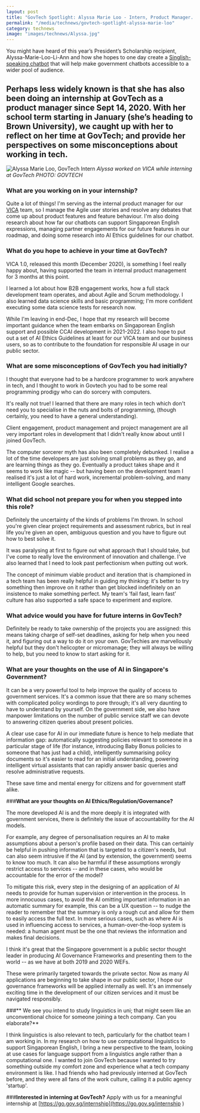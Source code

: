 ```yaml
---
layout: post
title: "GovTech Spotlight: Alyssa Marie Loo - Intern, Product Manager. Receipient of The President's Scholarship"
permalink: "/media/technews/govtech-spotlight-alyssa-marie-loo"
category: technews
image: "images/technews/Alyssa.jpg"
---
```


You might have heard of this year’s President’s Scholarship recipient,  Alyssa-Marie-Loo-Li-Ann and how she hopes to one day create a [Singlish-speaking chatbot](https://www.todayonline.com/first-presidents-scholar-pursue-linguistics-university-wants-create-chatbot-recognises-singlish) that will help make government chatbots accessible to a wider pool of audience. 

Perhaps less widely known is that she has also been doing an internship at GovTech as a product manager since Sept 14, 2020. With her school term starting in January (she’s heading to Brown University), we caught up with her to reflect on her time at GovTech; and provide her perspectives on some misconceptions about working in tech. 
---

![Alyssa Marie Loo, GovTech Intern](/images/technews/VICA1.jpg)
*Alyssa worked on VICA while interning at GovTech PHOTO: GOVTECH*

### **What are you working on in your internship?**

Quite a lot of things! I'm serving as the internal product manager for our [VICA](https://www.tech.gov.sg/media/technews/a-conversation-with-bertrand-lee) team, so I manage the Agile user stories and resolve any debates that come up about product features and feature behaviour. I'm also doing research about how far our chatbots can support Singaporean English expressions, managing partner engagements for our future features in our roadmap, and doing some research into AI Ethics guidelines for our chatbot.

### **What do you hope to achieve in your time at GovTech?**

VICA 1.0, released this month (December 2020), is something I feel really happy about, having supported the team in internal product management for 3 months at this point. 

I learned a lot about how B2B engagement works, how a full stack development team operates, and about Agile and Scrum methodology. I also learned data science skills and basic programming; I'm more confident executing some data science tests for research now.

While I'm leaving in end-Dec, I hope that my research will become important guidance when the team embarks on Singaporean English support and possible CCAI development in 2021-2022. I also hope to put out a set of AI Ethics Guidelines at least for our VICA team and our business users, so as to contribute to the foundation for responsible AI usage in our public sector.


### **What are some misconceptions of GovTech you had initially?**

I thought that everyone had to be a hardcore programmer to work anywhere in tech, and I thought to work in Govtech you had to be some real programming prodigy who can do sorcery with computers. 

It's really not true! I learned that there are many roles in tech which don't need you to specialise in the nuts and bolts of programming, (though certainly, you need to have a general understanding). 

Client engagement, product management and project management are all very important roles in development that I didn't really know about until I joined GovTech.

The computer sorcerer myth has also been completely debunked. I realise a lot of the time developers are just solving small problems as they go, and are learning things as they go. Eventually a product takes shape and it seems to work like magic -- but having been on the development team I realised it's just a lot of hard work, incremental problem-solving, and many intelligent Google searches.


### **What did school not prepare you for when you stepped into this role?**

Definitely the uncertainty of the kinds of problems I'm thrown. In school you're given clear project requirements and assessment rubrics, but in real life you're given an open, ambiguous question and you have to figure out how to best solve it. 

It was paralysing at first to figure out what approach that I should take, but I've come to really love the environment of innovation and challenge. I've also learned that I need to look past perfectionism when putting out work. 

The concept of minimum viable product and iteration that is championed in a tech team has been really helpful in guiding my thinking: it's better to try something then improve on it rather than get blocked indefinitely on an insistence to make something perfect. My team's ‘fail fast, learn fast’ culture has also supported a safe space to experiment and explore.

### **What advice would you have for future interns in GovTech?**

Definitely be ready to take ownership of the projects you are assigned: this means taking charge of self-set deadlines, asking for help when you need it, and figuring out a way to do it on your own. GovTechies are marvellously helpful but they don't helicopter or micromanage; they will always be willing to help, but you need to know to start asking for it.

### **What are your thoughts on the use of AI in Singapore's Government?**

It can be a very powerful tool to help improve the quality of access to government services. It's a common issue that there are so many schemes with complicated policy wordings to pore through; it's all very daunting to have to understand by yourself. On the government side, we also have manpower limitations on the number of public service staff we can devote to answering citizen queries about present policies.

A clear use case for AI in our immediate future is hence to help mediate that information gap: automatically suggesting policies relevant to someone in a particular stage of life (for instance, introducing Baby Bonus policies to someone that has just had a child), intelligently summarising policy documents so it's easier to read for an initial understanding, powering intelligent virtual assistants that can rapidly answer basic queries and resolve administrative requests. 

These save time and mental energy for citizens and for government staff alike. 

###**What are your thoughts on AI Ethics/Regulation/Governance?**

The more developed AI is and the more deeply it is integrated with government services, there is definitely the issue of accountability for the AI models. 

For example, any degree of personalisation requires an AI to make assumptions about a person's profile based on their data. This can certainly be helpful in pushing information that is targeted to a citizen's needs, but can also seem intrusive if the AI (and by extension, the government) seems to know too much. It can also be harmful if these assumptions wrongly restrict access to services -- and in these cases, who would be accountable for the error of the model?

To mitigate this risk, every step in the designing of an application of AI needs to provide for human supervision or intervention in the process. In more innocuous cases, to avoid the AI omitting important information in an automatic summary for example, this can be a UX question -- to nudge the reader to remember that the summary is only a rough cut and allow for them to easily access the full text. In more serious cases, such as where AI is used in influencing access to services, a human-over-the-loop system is needed:  a human agent must be the one  that reviews the information and makes final decisions.

I think it's great that the Singapore government is a public sector thought leader in producing AI Governance Frameworks and presenting them to the world -- as we have at both 2019 and 2020 WEFs. 

These were primarily targeted towards the private sector. Now as many AI applications are beginning to take shape in our public sector, I hope our governance frameworks will be applied internally as well. It's an immensely exciting time in the development of our citizen services and it must be navigated responsibly.

###** We see you intend to study linguistics in uni; that might seem like an unconventional choice for someone joining a tech company. Can you elaborate?**

I think linguistics is also relevant to tech, particularly for the chatbot team I am working in. In my research on how to use computational linguistics to support Singaporean English, I bring a new perspective to the team, looking at use cases for language support from a linguistics angle rather than a computational one. I wanted to join GovTech because I wanted to try something outside my comfort zone and experience what a tech company environment is like. I had friends who had previously interned at GovTech before, and they were all fans of the work culture, calling it a public agency 'startup'.

###**Interested in interning at GovTech?**
Apply with us for a meaningful internship at [https://go.gov.sg/internship](https://go.gov.sg/internship ) 

